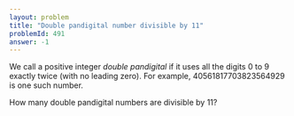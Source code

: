 ```yaml
---
layout: problem
title: "Double pandigital number divisible by 11"
problemId: 491
answer: -1
---
```

We call a positive integer *double pandigital* if it uses all the digits 0 to 9 exactly twice (with no leading zero). For example, 40561817703823564929 is one such number.

How many double pandigital numbers are divisible by 11?